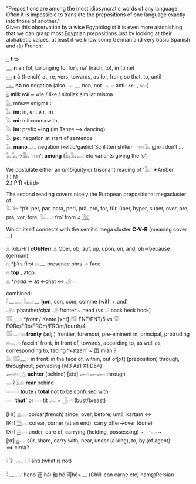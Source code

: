 “Prepositions are among the most idiosyncratic words of any language. Often it is impossible to translate the prepositions of one language exactly into those of another.”  
Given this observation by a wise Egyptologist it is even more astonishing that we can grasp most Egyptian prepositions just by looking at their alphabetic values, at least if we know some German and very basic Spanish and (à) French:  

[𓏏](𓏏) **t**	to  
[𓈖](𓈖) **n**	an (of, belonging to, for), na’ (nach, to), in (time)  
[𓂋](𓂋) **r**	 à (french) at, re, vers, towards, as for, from, so that, to, until  
[𓂜](𓂜) **nə** no negation (also 𓂜𓈖 non, not 𓂜𓏏 anti-  ⲁⲧ- , ⲁⲑ-)  
[𓏇](𓏇) **mi**lk ꟿi ~ wie / like / similak similar misma  
[𓅓](𓅓) mñωw  enigma :  
𓅓 **im**: in, en, ɘn, im  
𓅓 **mi**: mit=com=with  
𓅓 **im**: prefix **~ing** (im Tanze —> dancing)  
𓅓 **µo**: negation at start of sentence  
𓅓 **mano** 𓂜 negation (keltic/gaelic)  Schlitten shitem 𓏏𓍃𓅓 ϣⲧⲉⲙ don’t …  
𓅓𓅓->𓅔 ‘mn': **among**   (𓅓𓅓𓂝 etc variants giving the ‘o’)  

We postulate either an *ambi*guity or trisonant reading of '𓅓' ✴Amber  
1.) M  
2.) P'R «bird»  

The second reading covers nicely the European prepositional megacluster of  
𓅓𓅨  *ƥ’r: per, par, para, peri, prä, pro, for, für, über, hyper, super, over, pre, prä, vor, fore, 𓅓𓂝 fro’ from  ≠ [𓅖](𓅖)  

Which itself connects with the semitic mega cluster **C-V-R** (meaning cover ...)  

𓁷 [ob/Hr] **cObHerr** 𓁷 Ober, ob, auf, up, upon, on, and, ob->because (german)  
𓁶 *ƥ’rs first 𓁶𓏤𓈖 presence phrs -> face  
𓁶 **top** , atop  
𓁷 **head* -> **at** <-chat ⇔ 𓄂𓏏  

combined:  
𓎛𓈖𓂝    𓎛𓂝𓈖  **ḫon**, con, com, comme (with + and)  
𓄂𓏏 pḫanther/cḫat 𓄂 fronter ~ head   (vs 𓄖 back heck hock)  
𓏅𓈖𓏏 **front* / Kante [xnt]   𓏅 FNT/PNT/5 vs 𓏃 FORe/FRo/FROm/FROnt/fourth/4  
𓏅𓈖𓏏𓏮 **fronty** (adj.) frontier, foremost, pre-eminent in, principal, protruding  
𓐍𓆑𓏏  **face**in'   front, in front of, towards, according to, as well as, corresponding to, facing “katzen” ~ 面 miàn ?  
𓅓  𓏅𓈖𓏏  in front: in the face of, within, out of[xt] (preposition) through, throughout, pervading {M3 Aa1 X1 D54}  
𓆱𓐍𓏏𓂻 **achter**	 (behind)   [xtx] 𓆱𓏏𓆱𓆱𓏤  through  
𓂋𓇉𓄿𓁶  **rear**     behind  
𓏏𓏏𓏝 **toute** / **total**  not to be confused with  
𓏏𓏏 ‘**that’**  or  𓏏𓏏 tit 𓂑𓂑 = 𓃀𓏏𓄹 (bust/breast)  


[Hr] [𓁷](𓁷)𓂋 ob/car(french) since, over, before, until, kartam ⇔  
[Kr] [𓇥](𓇥)𓂋 corear, corner (at an end), carry offer->over (done)  
[Xr] [𓌨](𓌨)𓂋 under, care of, carrying (holding, possessing) ~ 𓎡𓂋 ~  
[xr] [𓐍](𓐍)𓂋 sûr, share, carry with, near, under (a king), to, by (of agent)  
⇔ circa?  

𓇋 𓅱 [𓂜](𓂜) 𓍘  𓇋 	anti (what is not)  

𓎛𓈖𓂝 heno 还 hái  和 hé  河hé=𓈖  (Chilli con carne etc)  ham@Persian  